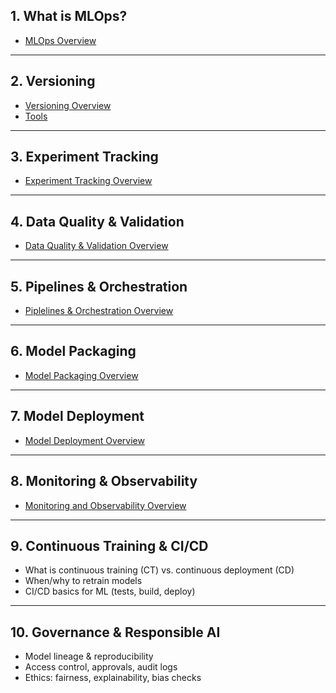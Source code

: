 ## **1. What is MLOps?**
- [MLOps Overview](https://github.com/yangshiteng/Data-Science-Learning-Path/blob/main/mlops/content/what_is_mlops.md)

---

## **2. Versioning**
- [Versioning Overview](https://github.com/yangshiteng/Data-Science-Learning-Path/blob/main/mlops/content/versioning.md)
- [Tools](https://github.com/yangshiteng/Data-Science-Learning-Path/blob/main/mlops/content/versioning_tools.md)

---

## **3. Experiment Tracking**
- [Experiment Tracking Overview](https://github.com/yangshiteng/Data-Science-Learning-Path/blob/main/mlops/content/experiment_tracking_overview.md)

---

## **4. Data Quality & Validation**
- [Data Quality & Validation Overview](https://github.com/yangshiteng/Data-Science-Learning-Path/blob/main/mlops/content/data_quality_validation_overview.md)

---

## **5. Pipelines & Orchestration**
- [Piplelines & Orchestration Overview](https://github.com/yangshiteng/Data-Science-Learning-Path/blob/main/mlops/content/pipeline_overview.md)

---

## **6. Model Packaging**
- [Model Packaging Overview](https://github.com/yangshiteng/Data-Science-Learning-Path/blob/main/mlops/content/model_package_overview.md)

---

## **7. Model Deployment**
- [Model Deployment Overview](https://github.com/yangshiteng/Data-Science-Learning-Path/blob/main/mlops/content/model_deployment_overview.md)

---

## **8. Monitoring & Observability**
- [Monitoring and Observability Overview](https://github.com/yangshiteng/Data-Science-Learning-Path/blob/main/mlops/content/monitoring_overview.md)

---

## **9. Continuous Training & CI/CD**

* What is continuous training (CT) vs. continuous deployment (CD)
* When/why to retrain models
* CI/CD basics for ML (tests, build, deploy)

---

## **10. Governance & Responsible AI**

* Model lineage & reproducibility
* Access control, approvals, audit logs
* Ethics: fairness, explainability, bias checks
